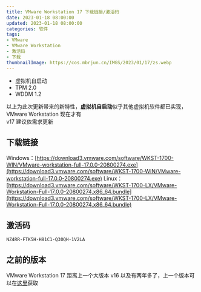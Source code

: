 ```yaml
---
title: VMware Workstation 17 下载链接/激活码
date: 2023-01-18 08:00:00
updated: 2023-01-18 08:00:00
categories: 软件
tags:
- VMware
- VMware Workstation
- 激活码
- 下载
thumbnailImage: https://cos.mbrjun.cn/IMGS/2023/01/17/zs.webp
---
```

- 虚拟机自启动
- TPM 2.0
- WDDM 1.2

以上为此次更新带来的新特性，**虚拟机自启动**似乎其他虚拟机软件都已实现，VMware Workstation 现在才有  
v17 建议依需求更新  
<!-- more -->

## 下载链接
Windows：[https://download3.vmware.com/software/WKST-1700-WIN/VMware-workstation-full-17.0.0-20800274.exe](https://download3.vmware.com/software/WKST-1700-WIN/VMware-workstation-full-17.0.0-20800274.exe)
Linux：[https://download3.vmware.com/software/WKST-1700-LX/VMware-Workstation-Full-17.0.0-20800274.x86_64.bundle](https://download3.vmware.com/software/WKST-1700-LX/VMware-Workstation-Full-17.0.0-20800274.x86_64.bundle)

## 激活码
``NZ4RR-FTK5H-H81C1-Q30QH-1V2LA``

## 之前的版本
VMware Workstation 17 距离上一个大版本 v16 以及有两年多了，上一个版本可以在[这里](https://www.mbrjun.cn/archives/287/)获取